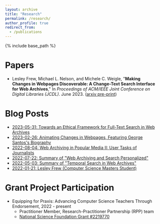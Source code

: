 ```yaml
---
layout: archive
title: "Research"
permalink: /research/
author_profile: true
redirect_from:
  - /publications
---
```


{% include base_path %}

Papers
======
* Lesley Frew, Michael L. Nelson, and Michele C. Weigle, "__Making Changes in Webpages Discoverable: A Change-Text Search Interface for Web Archives__," In _Proceedings of ACM/IEEE Joint Conference on Digital Libraries (JCDL)_. June 2023. ([arxiv pre-print](https://arxiv.org/abs/2305.00546))

Blog Posts
======
* [2023-05-31: Towards an Ethical Framework for Full-Text Search in Web Archives](https://ws-dl.blogspot.com/2023/05/2023-05-31-towards-ethical-framework.html)
* [2023-02-26: Animating Changes in Webpages, Featuring George Santos's Biography](https://ws-dl.blogspot.com/2023/02/2023-02-26-animating-changes-in.html)
* [2022-08-04: Web Archiving in Popular Media II: User Tasks of Journalists](https://ws-dl.blogspot.com/2022/08/2022-08-04-web-archiving-in-popular.html)
* [2022-07-22: Summary of "Web Archiving and Search Personalized"](https://ws-dl.blogspot.com/2022/07/2022-07-22-summary-of-web-archiving-and.html)
* [2022-05-03: Summary of "Temporal Search in Web Archives"](https://ws-dl.blogspot.com/2022/05/2022-05-03-summary-of-temporal-search.html)
* [2022-01-21: Lesley Frew (Computer Science Masters Student)](https://ws-dl.blogspot.com/2022/01/2022-01-21-lesley-frew-computer-science.html)

Grant Project Participation
======
* Equipping for Praxis: Advancing Computer Science Teachers Through Endorsement, 2022 - present
  * Practitioner Member, Research-Practitioner Partnership (RPP) team
  * [National Science Foundation Grant #2219770](https://www.nsf.gov/awardsearch/showAward?AWD_ID=2219770)
